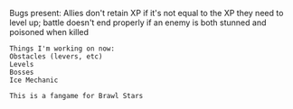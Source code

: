 Bugs present:
Allies don't retain XP if it's not equal to the XP they need to level up; battle doesn't end properly if an enemy is both stunned and poisoned when killed
```
Things I'm working on now:
Obstacles (levers, etc)
Levels
Bosses
Ice Mechanic
```
```
This is a fangame for Brawl Stars
```
